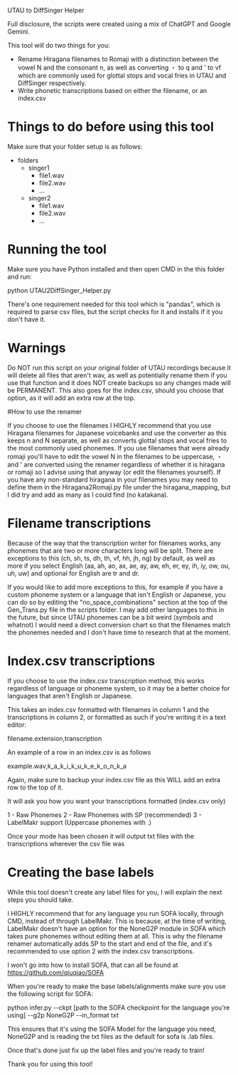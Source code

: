 UTAU to DiffSinger Helper

Full disclosure, the scripts were created using a mix of ChatGPT and Google Gemini.

This tool will do two things for you:

- Rename Hiragana filenames to Romaji with a distinction between the vowel N and the consonant n, as well as converting ・ to q and ' to vf which are commonly used for glottal stops and vocal fries in UTAU and DiffSinger respectively.
- Write phonetic transcriptions based on either the filename, or an index.csv

# Things to do before using this tool

Make sure that your folder setup is as follows:

- folders
    - singer1
        - file1.wav
        - file2.wav
        - ...
    - singer2
        - file1.wav
        - file2.wav
        - ...

# Running the tool

Make sure you have Python installed and then open CMD in the this folder and run:

python UTAU2DiffSinger_Helper.py

There's one requirement needed for this tool which is "pandas", which is required to parse csv files, but the script checks for it and installs if it you don't have it.

# Warnings

Do NOT run this script on your original folder of UTAU recordings because it will delete all files that aren't wav, as well as potentially rename them if you use that function and it does NOT create backups so any changes made will be PERMANENT. This also goes for the index.csv, should you choose that option, as it will add an extra row at the top.

#How to use the renamer

If you choose to use the filenames I HIGHLY recommend that you use Hiragana filenames for Japanese voicebanks and use the converter as this keeps n and N separate, as well as converts glottal stops and vocal fries to the most commonly used phonemes. If you use filenames that were already romaji you'll have to edit the vowel N in the filenames to be uppercase, ・ and ' are converted using the renamer regardless of whether it is hiragana or romaji so I advise using that anyway (or edit the filenames yourself). If you have any non-standard hiragana in your filenames you may need to define them in the Hiragana2Romaji.py file under the hiragana_mapping, but I did try and add as many as I could find (no katakana).

# Filename transcriptions

Because of the way that the transcription writer for filenames works, any phonemes that are two or more characters long will be split. There are exceptions to this (ch, sh, ts, dh, th, vf, hh, jh, ng) by default, as well as more if you select English (aa, ah, ao, ax, ae, ay, aw, eh, er, ey, ih, iy, ow, ou, uh, uw) and optional for English are tr and dr.

If you would like to add more exceptions to this, for example if you have a custom phoneme system or a language that isn't English or Japanese, you can do so by editing the "no_space_combinations" section at the top of the Gen_Trans.py file in the scripts folder. I may add other languages to this in the future, but since UTAU phonemes can be a bit weird (symbols and whatnot) I would need a direct conversion chart so that the filenames match the phonemes needed and I don't have time to research that at the moment.

# Index.csv transcriptions

If you choose to use the index.csv transcription method, this works regardless of language or phoneme system, so it may be a better choice for languages that aren't English or Japanese.

This takes an index.csv formatted with filenames in column 1 and the transcriptions in column 2, or formatted as such if you're writing it in a text editor:

filename.extension,transcription

An example of a row in an index.csv is as follows

example.wav,k_a_k_i_k_u_k_e_k_o_n_k_a

Again, make sure to backup your index.csv file as this WILL add an extra row to the top of it.

It will ask you how you want your transcriptions formatted (index.csv only)

1 - Raw Phonemes
2 - Raw Phonemes with SP (recommended)
3 - LabelMakr support (Uppercase phonemes with .)

Once your mode has been chosen it will output txt files with the transcriptions wherever the csv file was

# Creating the base labels

While this tool doesn't create any label files for you, I will explain the next steps you should take.

I HIGHLY recommend that for any language you run SOFA locally, through CMD, instead of through LabelMakr. This is because, at the time of writing, LabelMakr doesn't have an option for the NoneG2P module in SOFA which takes pure phonemes without editing them at all. This is why the filename renamer automatically adds SP to the start and end of the file, and it's recommended to use option 2 with the index.csv transcriptions.

I won't go into how to install SOFA, that can all be found at https://github.com/qiuqiao/SOFA

When you're ready to make the base labels/alignments make sure you use the following script for SOFA:

python infer.py --ckpt [path to the SOFA checkpoint for the language you're using] --g2p NoneG2P --in_format txt

This ensures that it's using the SOFA Model for the language you need, NoneG2P and is reading the txt files as the default for sofa is .lab files.

Once that's done just fix up the label files and you're ready to train!

Thank you for using this tool!
